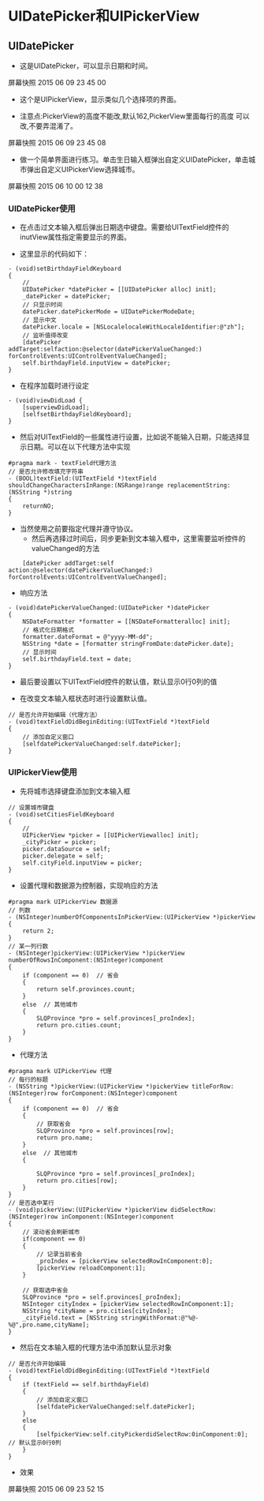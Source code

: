 # UIDatePicker和UIPickerView

## UIDatePicker

- 这是UIDatePicker，可以显示日期和时间。

屏幕快照 2015 06 09 23 45 00

- 这个是UIPickerView，显示类似几个选择项的界面。

- 注意点:PickerView的高度不能改,默认162,PickerView里面每行的高度 可以改,不要弄混淆了。

屏幕快照 2015 06 09 23 45 08



- 做一个简单界面进行练习。单击生日输入框弹出自定义UIDatePicker，单击城市弹出自定义UIPickerView选择城市。

屏幕快照 2015 06 10 00 12 38

### UIDatePicker使用

- 在点击过文本输入框后弹出日期选中键盘。需要给UITextField控件的inutView属性指定需要显示的界面。

- 这里显示的代码如下：

```objc
- (void)setBirthdayFieldKeyboard
{
    //
    UIDatePicker *datePicker = [[UIDatePicker alloc] init];
    _datePicker = datePicker;
    // 只显示时间
    datePicker.datePickerMode = UIDatePickerModeDate;
    // 显示中文
    datePicker.locale = [NSLocalelocaleWithLocaleIdentifier:@"zh"];
    // 监听值得改变
    [datePicker addTarget:selfaction:@selector(datePickerValueChanged:) forControlEvents:UIControlEventValueChanged];
    self.birthdayField.inputView = datePicker;
}
```

- 在程序加载时进行设定

```objc
- (void)viewDidLoad {
    [superviewDidLoad];
    [selfsetBirthdayFieldKeyboard];
}
```

- 然后对UITextField的一些属性进行设置，比如说不能输入日期，只能选择显示日期。可以在以下代理方法中实现

```objc
#pragma mark - textField代理方法
// 是否允许修改填充字符串
- (BOOL)textField:(UITextField *)textField shouldChangeCharactersInRange:(NSRange)range replacementString:(NSString *)string
{
    returnNO;
}
```

- 当然使用之前要指定代理并遵守协议。
    - 然后再选择过时间后，同步更新到文本输入框中，这里需要监听控件的valueChanged的方法

```objc
    [datePicker addTarget:self action:@selector(datePickerValueChanged:) forControlEvents:UIControlEventValueChanged];
```

- 响应方法

```objc
- (void)datePickerValueChanged:(UIDatePicker *)datePicker
{
    NSDateFormatter *formatter = [[NSDateFormatteralloc] init];
    // 格式化日期格式
    formatter.dateFormat = @"yyyy-MM-dd";
    NSString *date = [formatter stringFromDate:datePicker.date];
    // 显示时间
    self.birthdayField.text = date;
}
```

- 最后要设置以下UITextField控件的默认值，默认显示0行0列的值

- 在改变文本输入框状态时进行设置默认值。

```objc
// 是否允许开始编辑（代理方法）
- (void)textFieldDidBeginEditing:(UITextField *)textField
{
    // 添加自定义窗口
    [selfdatePickerValueChanged:self.datePicker];
}
```
### UIPickerView使用

- 先将城市选择键盘添加到文本输入框

```objc
// 设置城市键盘
- (void)setCitiesFieldKeyboard
{
    //
    UIPickerView *picker = [[UIPickerViewalloc] init];
    _cityPicker = picker;
    picker.dataSource = self;
    picker.delegate = self;
    self.cityField.inputView = picker;
}
```

- 设置代理和数据源为控制器，实现响应的方法

```objc
#pragma mark UIPickerView 数据源
// 列数
- (NSInteger)numberOfComponentsInPickerView:(UIPickerView *)pickerView
{
    return 2;
}
// 某一列行数
- (NSInteger)pickerView:(UIPickerView *)pickerView numberOfRowsInComponent:(NSInteger)component
{
    if (component == 0)  // 省会
    {
        return self.provinces.count;
    }
    else  // 其他城市
    {
        SLQProvince *pro = self.provinces[_proIndex];
        return pro.cities.count;
    }
}
```

- 代理方法

```objc
#pragma mark UIPickerView 代理
// 每行的标题
- (NSString *)pickerView:(UIPickerView *)pickerView titleForRow:(NSInteger)row forComponent:(NSInteger)component
{
    if (component == 0)  // 省会
    {
        // 获取省会
        SLQProvince *pro = self.provinces[row];
        return pro.name;
    }
    else  // 其他城市
    {

        SLQProvince *pro = self.provinces[_proIndex];
        return pro.cities[row];
    }
}
// 是否选中某行
- (void)pickerView:(UIPickerView *)pickerView didSelectRow:(NSInteger)row inComponent:(NSInteger)component
{
    // 滚动省会刷新城市
    if(component == 0)
    {
        // 记录当前省会
        _proIndex = [pickerView selectedRowInComponent:0];
        [pickerView reloadComponent:1];
    }

    // 获取选中省会
    SLQProvince *pro = self.provinces[_proIndex];
    NSInteger cityIndex = [pickerView selectedRowInComponent:1];
    NSString *cityName = pro.cities[cityIndex];
    _cityField.text = [NSString stringWithFormat:@"%@-%@",pro.name,cityName];
}
```

- 然后在文本输入框的代理方法中添加默认显示对象

```objc
// 是否允许开始编辑
- (void)textFieldDidBeginEditing:(UITextField *)textField
{
    if (textField == self.birthdayField)
    {
        // 添加自定义窗口
        [selfdatePickerValueChanged:self.datePicker];
    }
    else
    {
        [selfpickerView:self.cityPickerdidSelectRow:0inComponent:0]; // 默认显示0行0列
    }
}
```
- 效果

屏幕快照 2015 06 09 23 52 15

